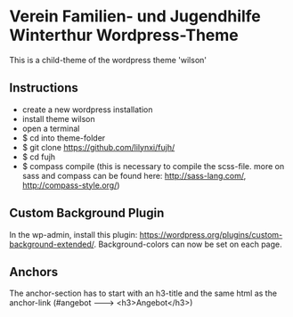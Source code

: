 # Verein Familien- und Jugendhilfe Winterthur Wordpress-Theme
This is a child-theme of the wordpress theme 'wilson'

## Instructions
- create a new wordpress installation
- install theme wilson
- open a terminal
- $ cd into theme-folder
- $ git clone https://github.com/lilynxi/fujh/
- $ cd fujh
- $ compass compile (this is necessary to compile the scss-file. more on sass and compass can be found here: http://sass-lang.com/, http://compass-style.org/)

## Custom Background Plugin
In the wp-admin, install this plugin: https://wordpress.org/plugins/custom-background-extended/. Background-colors can now be set on each page. 

## Anchors
The anchor-section has to start with an h3-title and the same html as the anchor-link (#angebot ---> \<h3>Angebot\</h3>)
